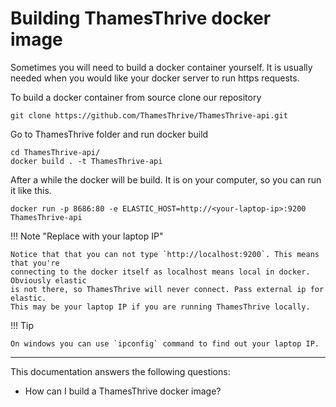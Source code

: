 # Building ThamesThrive docker image

Sometimes you will need to build a docker container yourself. 
It is usually needed when you would like your docker server to run https requests. 

To build a docker container from source clone our repository

```
git clone https://github.com/ThamesThrive/ThamesThrive-api.git
```

Go to ThamesThrive folder and run docker build

```
cd ThamesThrive-api/
docker build . -t ThamesThrive-api
```

After a while the docker will be build. It is on your computer, so you can run it like this.

```
docker run -p 8686:80 -e ELASTIC_HOST=http://<your-laptop-ip>:9200 ThamesThrive-api
```

!!! Note "Replace <your-laptop-ip> with your laptop IP"

    Notice that that you can not type `http://localhost:9200`. This means that you're
    connecting to the docker itself as localhost means local in docker. Obviously elastic 
    is not there, so ThamesThrive will never connect. Pass external ip for elastic. 
    This may be your laptop IP if you are running ThamesThrive locally.

!!! Tip 
    
    On windows you can use `ipconfig` command to find out your laptop IP.
    
---
This documentation answers the following questions:
    
* How can I build a ThamesThrive docker image?
